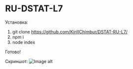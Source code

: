 # RU-DSTAT-L7
Установка:
1. git clone https://github.com/KirillChimbur/DSTAT-RU-L7/
2. npm i
3. node index

Готово!

Скриншот:
![Image alt](https://github.com/KirillChimbur/DSTAT-RU-L7/screen.png)
